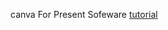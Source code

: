 canva For Present Sofeware 
[tutorial](https://www.canva.com/design/DAGFjDTkApM/LUWd49Z_F9m6W4JkIP0U8w/view?utm_content=DAGFjDTkApM&utm_campaign=designshare&utm_medium=link&utm_source=editor)
